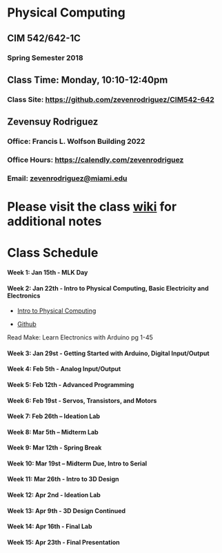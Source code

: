 # Physical Computing


## CIM 542/642-1C

### Spring Semester 2018

## Class Time: Monday, 10:10-12:40pm

### Class Site: https://github.com/zevenrodriguez/CIM542-642

## Zevensuy Rodriguez

### Office: Francis L. Wolfson Building 2022

### Office Hours: https://calendly.com/zevenrodriguez

### Email: zevenrodriguez@miami.edu

# Please visit the class [wiki](https://github.com/zevenrodriguez/CIM542-642/wiki) for additional notes

# Class Schedule

#### Week 1: Jan 15th - MLK Day

#### Week 2: Jan 22th - Intro to Physical Computing, Basic Electricity and Electronics

* [Intro to Physical Computing](https://github.com/zevenrodriguez/CIM542-642/wiki/Intro-To-Physical-Computing)

* [Github](https://github.com/zevenrodriguez/CIM542-642/wiki/Github)

Read Make: Learn Electronics with Arduino pg 1-45

#### Week 3: Jan 29st - Getting Started with Arduino, Digital Input/Output

#### Week 4: Feb 5th - Analog Input/Output

#### Week 5: Feb 12th -  Advanced Programming

#### Week 6: Feb 19st - Servos, Transistors, and Motors

#### Week 7: Feb 26th – Ideation Lab

#### Week 8: Mar 5th – Midterm Lab

#### Week 9: Mar 12th - Spring Break

#### Week 10: Mar 19st – Midterm Due, Intro to Serial

#### Week 11: Mar 26th - Intro to 3D Design

#### Week 12: Apr 2nd - Ideation Lab

#### Week 13: Apr 9th - 3D Design Continued

#### Week 14: Apr 16th - Final Lab

#### Week 15: Apr 23th - Final Presentation
